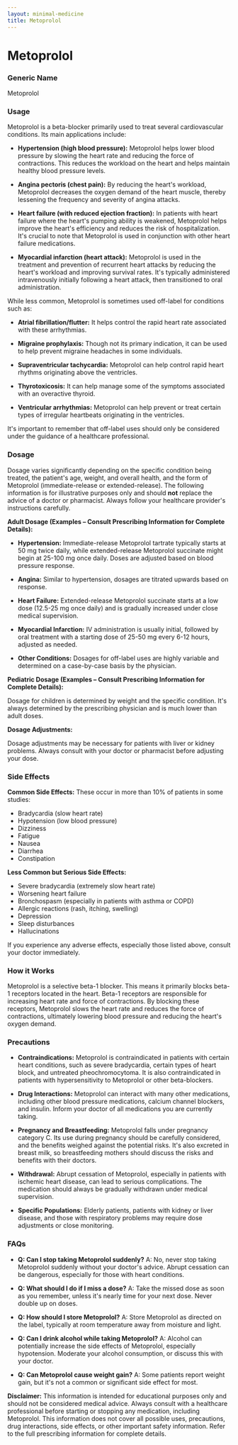 ```yaml
---
layout: minimal-medicine
title: Metoprolol
---
```


# Metoprolol
### Generic Name
Metoprolol

### Usage

Metoprolol is a beta-blocker primarily used to treat several cardiovascular conditions.  Its main applications include:

* **Hypertension (high blood pressure):** Metoprolol helps lower blood pressure by slowing the heart rate and reducing the force of contractions. This reduces the workload on the heart and helps maintain healthy blood pressure levels.

* **Angina pectoris (chest pain):**  By reducing the heart's workload, Metoprolol decreases the oxygen demand of the heart muscle, thereby lessening the frequency and severity of angina attacks.

* **Heart failure (with reduced ejection fraction):**  In patients with heart failure where the heart's pumping ability is weakened, Metoprolol helps improve the heart's efficiency and reduces the risk of hospitalization.  It's crucial to note that Metoprolol is used in conjunction with other heart failure medications.

* **Myocardial infarction (heart attack):** Metoprolol is used in the treatment and prevention of recurrent heart attacks by reducing the heart's workload and improving survival rates.  It's typically administered intravenously initially following a heart attack, then transitioned to oral administration.

While less common, Metoprolol is sometimes used off-label for conditions such as:

* **Atrial fibrillation/flutter:**  It helps control the rapid heart rate associated with these arrhythmias.

* **Migraine prophylaxis:**  Though not its primary indication, it can be used to help prevent migraine headaches in some individuals.

* **Supraventricular tachycardia:**  Metoprolol can help control rapid heart rhythms originating above the ventricles.

* **Thyrotoxicosis:**  It can help manage some of the symptoms associated with an overactive thyroid.

* **Ventricular arrhythmias:**  Metoprolol can help prevent or treat certain types of irregular heartbeats originating in the ventricles.

It's important to remember that off-label uses should only be considered under the guidance of a healthcare professional.


### Dosage

Dosage varies significantly depending on the specific condition being treated, the patient's age, weight, and overall health, and the form of Metoprolol (immediate-release or extended-release).  The following information is for illustrative purposes only and should **not** replace the advice of a doctor or pharmacist.  Always follow your healthcare provider's instructions carefully.


**Adult Dosage (Examples – Consult Prescribing Information for Complete Details):**

* **Hypertension:**  Immediate-release Metoprolol tartrate typically starts at 50 mg twice daily, while extended-release Metoprolol succinate might begin at 25-100 mg once daily.  Doses are adjusted based on blood pressure response.

* **Angina:**  Similar to hypertension, dosages are titrated upwards based on response.

* **Heart Failure:** Extended-release Metoprolol succinate starts at a low dose (12.5-25 mg once daily) and is gradually increased under close medical supervision.

* **Myocardial Infarction:** IV administration is usually initial, followed by oral treatment with a starting dose of 25-50 mg every 6-12 hours, adjusted as needed.

* **Other Conditions:** Dosages for off-label uses are highly variable and determined on a case-by-case basis by the physician.


**Pediatric Dosage (Examples – Consult Prescribing Information for Complete Details):**

Dosage for children is determined by weight and the specific condition. It's always determined by the prescribing physician and is much lower than adult doses.

**Dosage Adjustments:**

Dosage adjustments may be necessary for patients with liver or kidney problems.  Always consult with your doctor or pharmacist before adjusting your dose.


### Side Effects

**Common Side Effects:**  These occur in more than 10% of patients in some studies:

* Bradycardia (slow heart rate)
* Hypotension (low blood pressure)
* Dizziness
* Fatigue
* Nausea
* Diarrhea
* Constipation

**Less Common but Serious Side Effects:**

* Severe bradycardia (extremely slow heart rate)
* Worsening heart failure
* Bronchospasm (especially in patients with asthma or COPD)
* Allergic reactions (rash, itching, swelling)
* Depression
* Sleep disturbances
* Hallucinations

If you experience any adverse effects, especially those listed above, consult your doctor immediately.


### How it Works

Metoprolol is a selective beta-1 blocker.  This means it primarily blocks beta-1 receptors located in the heart.  Beta-1 receptors are responsible for increasing heart rate and force of contractions.  By blocking these receptors, Metoprolol slows the heart rate and reduces the force of contractions, ultimately lowering blood pressure and reducing the heart's oxygen demand.


### Precautions

* **Contraindications:** Metoprolol is contraindicated in patients with certain heart conditions, such as severe bradycardia, certain types of heart block, and untreated pheochromocytoma. It is also contraindicated in patients with hypersensitivity to Metoprolol or other beta-blockers.

* **Drug Interactions:** Metoprolol can interact with many other medications, including other blood pressure medications, calcium channel blockers, and insulin.  Inform your doctor of all medications you are currently taking.

* **Pregnancy and Breastfeeding:**  Metoprolol falls under pregnancy category C.  Its use during pregnancy should be carefully considered, and the benefits weighed against the potential risks.  It's also excreted in breast milk, so breastfeeding mothers should discuss the risks and benefits with their doctors.

* **Withdrawal:**  Abrupt cessation of Metoprolol, especially in patients with ischemic heart disease, can lead to serious complications.  The medication should always be gradually withdrawn under medical supervision.

* **Specific Populations:**  Elderly patients, patients with kidney or liver disease, and those with respiratory problems may require dose adjustments or close monitoring.


### FAQs

* **Q: Can I stop taking Metoprolol suddenly?**  A: No, never stop taking Metoprolol suddenly without your doctor's advice. Abrupt cessation can be dangerous, especially for those with heart conditions.

* **Q: What should I do if I miss a dose?** A: Take the missed dose as soon as you remember, unless it's nearly time for your next dose.  Never double up on doses.

* **Q: How should I store Metoprolol?** A: Store Metoprolol as directed on the label, typically at room temperature away from moisture and light.

* **Q: Can I drink alcohol while taking Metoprolol?** A: Alcohol can potentially increase the side effects of Metoprolol, especially hypotension.  Moderate your alcohol consumption, or discuss this with your doctor.

* **Q: Can Metoprolol cause weight gain?**  A: Some patients report weight gain, but it's not a common or significant side effect for most.


**Disclaimer:**  This information is intended for educational purposes only and should not be considered medical advice.  Always consult with a healthcare professional before starting or stopping any medication, including Metoprolol.  This information does not cover all possible uses, precautions, drug interactions, side effects, or other important safety information.  Refer to the full prescribing information for complete details.
